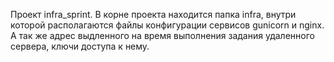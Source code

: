 Проект infra_sprint.
В корне проекта находится папка infra, внутри которой располагаются файлы конфигурации сервисов gunicorn и nginx. А так же адрес выдленного на время выполнения задания удаленного сервера, ключи доступа к нему.

